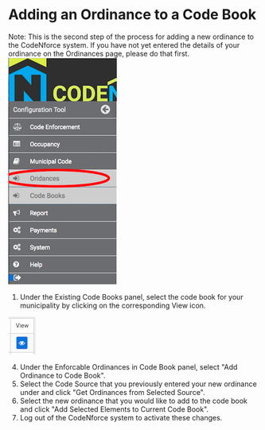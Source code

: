 # Adding an Ordinance to a Code Book

Note: This is the second step of the process for adding a new ordinance to the CodeNforce system. If you have not yet entered the details of your ordinance on the Ordinances page, please do that first.![screenshot of side nav](img/ordinancessidenavwrong.png)

1. Under the Existing Code Books panel, select the code book for your municipality by clicking on the corresponding View icon.

![screenshot of view icon](img/viewicon.png)

4. Under the Enforcable Ordinances in Code Book panel, select "Add Ordinance to Code Book".
5. Select the Code Source that you previously entered your new ordinance under and click "Get Ordinances from Selected Source".
6. Select the new ordinance that you would like to add to the code book and click "Add Selected Elements to Current Code Book".
7. Log out of the CodeNforce system to activate these changes.
